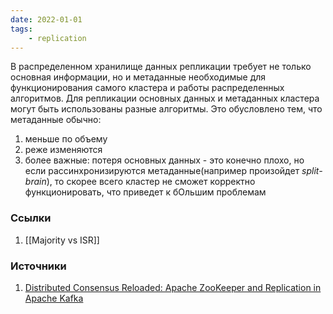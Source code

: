 ```yaml
---
date: 2022-01-01
tags:
    - replication
---
```


В распределенном хранилище данных репликации требует не только основная информации, но и метаданные необходимые для функционирования самого кластера и работы распределенных алгоритмов. Для репликации основных данных и метаданных кластера могут быть использованы разные алгоритмы. Это обусловлено тем, что метаданные обычно:
1. меньше по объему
1. реже изменяются
1. более важные: потеря основных данных - это конечно плохо, но если рассинхронизируются метаданные(например произойдет *split-brain*), то скорее всего кластер не сможет корректно функционировать, что приведет к бОльшим проблемам



### Ссылки
1. [[Majority vs ISR]]

### Источники
1. [Distributed Consensus Reloaded: Apache ZooKeeper and Replication in Apache Kafka](https://www.confluent.io/blog/distributed-consensus-reloaded-apache-zookeeper-and-replication-in-kafka)
